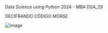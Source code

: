Data Science using Python
2024 - MBA DSA_29

DECIFRANDO CÓDIGO MORSE

![image](https://github.com/user-attachments/assets/6e772f9b-6145-4dbd-b1a6-824319940255)
